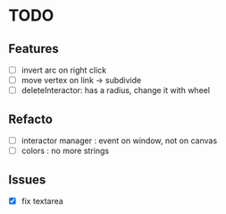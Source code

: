 # TODO

## Features

- [ ] invert arc on right click
- [ ] move vertex on link -> subdivide
- [ ] deleteInteractor: has a radius, change it with wheel

## Refacto

- [ ] interactor manager : event on window, not on canvas
- [ ] colors : no more strings

## Issues

- [X] fix textarea
